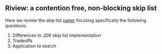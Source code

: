 ## Riview: a contention free, non-blocking skip list

Here we review the skip list [paper](https://hal.inria.fr/hal-00699794v4/document) focusing specifically the following questions:
1. Differences to JDK skip list implementation
2. Tradeoffs
3. Application to search
